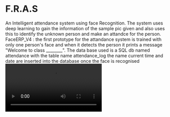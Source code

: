 # F.R.A.S
An Intelligent attendance system using face Recognition.
The system uses deep learning to gain the information of the sample pic given and also uses this to identify the unknown person and make an attandce for the person.
FaceERP_V4 : the first prototype for the attandance system is trained with only one person's face and when it detects the person it prints a message "Welcome to class ________".
The data base used is a SQL db named attendance with the table name attendance_log the name current time and date are inserted into the database once the face is recognised
![Demo](https://github.com/hack-e-d/F.R.A.S/blob/master/demo_5_9.webm)
